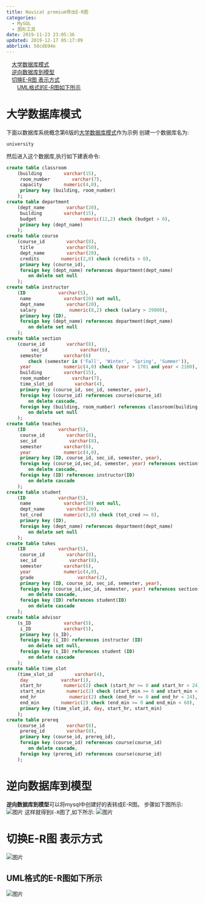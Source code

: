```yaml
---
title: Navicat premium导出E-R图
categories: 
  - MySQL
  - 图形工具
date: 2019-11-23 23:05:36
updated: 2019-12-17 05:17:09
abbrlink: 50cd694e
---
```

<div id='my_toc'><a href="/blog/50cd694e/#大学数据库模式" class="header_1">大学数据库模式</a><br><a href="/blog/50cd694e/#逆向数据库到模型" class="header_1">逆向数据库到模型</a><br><a href="/blog/50cd694e/#切换E-R图-表示方式" class="header_1">切换E-R图 表示方式</a><br><a href="/blog/50cd694e/#UML格式的E-R图如下所示" class="header_2">UML格式的E-R图如下所示</a><br></div>
<style>.header_1{margin-left: 1em;}.header_2{margin-left: 2em;}.header_3{margin-left: 3em;}.header_4{margin-left: 4em;}.header_5{margin-left: 5em;}.header_6{margin-left: 6em;}</style>
<!--more-->
<script>if (navigator.platform.search('arm')==-1){document.getElementById('my_toc').style.display = 'none';}var e,p = document.getElementsByTagName('p');while (p.length>0) {e = p[0];e.parentElement.removeChild(e);}</script>

<!--end-->
# 大学数据库模式 #
下面以数据库系统概念第6版的[大学数据库模式](https://www.db-book.com/db6/lab-dir/sample_tables-dir/index.html)作为示例
创建一个数据库名为:
```
university
```
然后进入这个数据库,执行如下建表命令:
```sql
create table classroom
    (building        varchar(15),
     room_number        varchar(7),
     capacity        numeric(4,0),
     primary key (building, room_number)
    );
create table department
    (dept_name        varchar(20), 
     building        varchar(15), 
     budget                numeric(12,2) check (budget > 0),
     primary key (dept_name)
    );
create table course
    (course_id        varchar(8), 
     title            varchar(50), 
     dept_name        varchar(20),
     credits        numeric(2,0) check (credits > 0),
     primary key (course_id),
     foreign key (dept_name) references department(dept_name)
        on delete set null
    );
create table instructor
    (ID            varchar(5), 
     name            varchar(20) not null, 
     dept_name        varchar(20), 
     salary            numeric(8,2) check (salary > 29000),
     primary key (ID),
     foreign key (dept_name) references department(dept_name)
        on delete set null
    );
create table section
    (course_id        varchar(8), 
         sec_id            varchar(8),
     semester        varchar(6)
        check (semester in ('Fall', 'Winter', 'Spring', 'Summer')), 
     year            numeric(4,0) check (year > 1701 and year < 2100), 
     building        varchar(15),
     room_number        varchar(7),
     time_slot_id        varchar(4),
     primary key (course_id, sec_id, semester, year),
     foreign key (course_id) references course(course_id)
        on delete cascade,
     foreign key (building, room_number) references classroom(building, room_number)
        on delete set null
    );
create table teaches
    (ID            varchar(5), 
     course_id        varchar(8),
     sec_id            varchar(8), 
     semester        varchar(6),
     year            numeric(4,0),
     primary key (ID, course_id, sec_id, semester, year),
     foreign key (course_id,sec_id, semester, year) references section(course_id,sec_id, semester, year)
        on delete cascade,
     foreign key (ID) references instructor(ID)
        on delete cascade
    );
create table student
    (ID            varchar(5), 
     name            varchar(20) not null, 
     dept_name        varchar(20), 
     tot_cred        numeric(3,0) check (tot_cred >= 0),
     primary key (ID),
     foreign key (dept_name) references department(dept_name)
        on delete set null
    );
create table takes
    (ID            varchar(5), 
     course_id        varchar(8),
     sec_id            varchar(8), 
     semester        varchar(6),
     year            numeric(4,0),
     grade                varchar(2),
     primary key (ID, course_id, sec_id, semester, year),
     foreign key (course_id,sec_id, semester, year) references section(course_id,sec_id, semester, year)
        on delete cascade,
     foreign key (ID) references student(ID)
        on delete cascade
    );
create table advisor
    (s_ID            varchar(5),
     i_ID            varchar(5),
     primary key (s_ID),
     foreign key (i_ID) references instructor (ID)
        on delete set null,
     foreign key (s_ID) references student (ID)
        on delete cascade
    );
create table time_slot
    (time_slot_id        varchar(4),
     day            varchar(1),
     start_hr        numeric(2) check (start_hr >= 0 and start_hr < 24),
     start_min        numeric(2) check (start_min >= 0 and start_min < 60),
     end_hr            numeric(2) check (end_hr >= 0 and end_hr < 24),
     end_min        numeric(2) check (end_min >= 0 and end_min < 60),
     primary key (time_slot_id, day, start_hr, start_min)
    );
create table prereq
    (course_id        varchar(8), 
     prereq_id        varchar(8),
     primary key (course_id, prereq_id),
     foreign key (course_id) references course(course_id)
        on delete cascade,
     foreign key (prereq_id) references course(course_id)
    );
```
# 逆向数据库到模型 #
**逆向数据库到模型**可以将mysql中创建好的表转成E-R图。
步骤如下图所示:
![图片](https://raw.githubusercontent.com/lanlan2017/images/master/mysql/navicat/2ER/1.png)
这样就得到`E-R`图了,如下所示:
![图片](https://raw.githubusercontent.com/lanlan2017/images/master/mysql/navicat/2ER/2.png)
# 切换E-R图 表示方式 #
![图片](https://raw.githubusercontent.com/lanlan2017/images/master/mysql/navicat/2ER/3.png)
## UML格式的E-R图如下所示 ##
![图片](https://raw.githubusercontent.com/lanlan2017/images/master/mysql/navicat/2ER/4.png)
